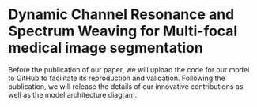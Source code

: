# Dynamic Channel Resonance and Spectrum Weaving for  Multi-focal medical image segmentation

Before the publication of our paper, we will upload the code for our model to GitHub to facilitate its reproduction and validation. Following the publication, we will release the details of our innovative contributions as well as the model architecture diagram.
